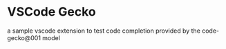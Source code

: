 # VSCode Gecko

a sample vscode extension to test code completion provided by the code-gecko@001 model

